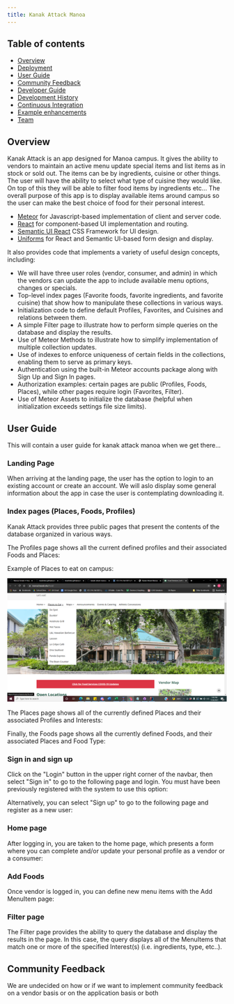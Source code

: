 ```yaml
---
title: Kanak Attack Manoa
---
```


## Table of contents

* [Overview](#overview)
* [Deployment](#deployment)
* [User Guide](#user-guide)
* [Community Feedback](#community-feedback)
* [Developer Guide](#developer-guide)
* [Development History](#development-history)
* [Continuous Integration](#continuous-integration)
* [Example enhancements](#example-enhancements)
* [Team](#team)

## Overview

Kanak Attack is an app designed for Manoa campus. It gives the ability to vendors to maintain an active menu update special items and list items as in stock or sold out. The items can be by ingredients, cuisine or other things. The user will have the ability to select what type of cuisine they would like. On top of this they will be able to filter food items by ingredients etc... The overall purpose of this app is to display available items around campus so the user can make the best choice of food for their personal interest.

* [Meteor](https://www.meteor.com/) for Javascript-based implementation of client and server code.
* [React](https://reactjs.org/) for component-based UI implementation and routing.
* [Semantic UI React](https://react.semantic-ui.com/) CSS Framework for UI design.
* [Uniforms](https://uniforms.tools/) for React and Semantic UI-based form design and display.

It also provides code that implements a variety of useful design concepts, including:

* We will have three user roles (vendor, consumer, and admin) in which the vendors can update the app to include available menu options, changes or specials.
* Top-level index pages (Favorite foods, favorite ingredients, and favorite cuisine) that show how to manipulate these collections in various ways.
* Initialization code to define default Profiles, Favorites, and Cuisines and relations between them.
* A simple Filter page to illustrate how to perform simple queries on the database and display the results.
* Use of Meteor Methods to illustrate how to simplify implementation of multiple collection updates.
* Use of indexes to enforce uniqueness of certain fields in the collections, enabling them to serve as primary keys.
* Authentication using the built-in Meteor accounts package along with Sign Up and Sign In pages.
* Authorization examples: certain pages are public (Profiles, Foods, Places), while other pages require login (Favorites, Filter).
* Use of Meteor Assets to initialize the database (helpful when initialization exceeds settings file size limits).

## User Guide

This will contain a user guide for kanak attack manoa when we get there...

### Landing Page

When arriving at the landing page, the user has the option to login to an existing account or create an account. We will aslo display some general information about the app in case the user is contemplating downloading it.


### Index pages (Places, Foods, Profiles)

Kanak Attack provides three public pages that present the contents of the database organized in various ways.

The Profiles page shows all the current defined profiles and their associated Foods and Places:

Example of Places to eat on campus:

<img src="public/images/food-spots.png">

[comment]: <> (![]&#40;images/profiles-page.png&#41;)

The Places page shows all of the currently defined Places and their associated Profiles and Interests:


Finally, the Foods page shows all the currently defined Foods, and their associated Places and Food Type:

[comment]: <> (![]&#40;images/interests-page.png&#41;)


### Sign in and sign up

Click on the "Login" button in the upper right corner of the navbar, then select "Sign in" to go to the following page and login. You must have been previously registered with the system to use this option:

[comment]: <> (![]&#40;images/signin-page.png&#41;)

Alternatively, you can select "Sign up" to go to the following page and register as a new user:

[comment]: <> (![]&#40;images/signup-page.png&#41;)

### Home page

After logging in, you are taken to the home page, which presents a form where you can complete and/or update your personal profile as a vendor or a consumer:

[comment]: <> (![]&#40;images/home-page.png&#41;)

### Add Foods

Once vendor is logged in, you can define new menu items with the Add MenuItem page:

[comment]: <> (![]&#40;images/add-project-page.png&#41;)


### Filter page

The Filter page provides the ability to query the database and display the results in the page. In this case, the query displays all of the MenuItems that match one or more of the specified Interest(s) (i.e. ingredients, type, etc..).

[comment]: <> (![]&#40;images/filter-page.png&#41;)

## Community Feedback

We are undecided on how or if we want to implement community feedback on a vendor basis or on the application basis or both



